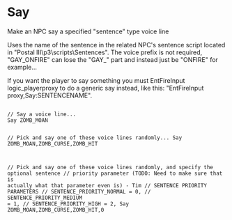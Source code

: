 # Say
<p>Make an NPC say a specified "sentence" type voice line
<p>Uses the name of the sentence in the related NPC's sentence script located in "Postal III\p3\scripts\Sentences". The voice prefix is not required, "GAY_ONFIRE" can lose the "GAY_" part and instead just be "ONFIRE" for example...
<p>
If you want the player to say something you must EntFireInput logic_playerproxy to do a generic say instead, like this: "EntFireInput proxy,Say:SENTENCENAME".
<pre><code class="language-js">
// Say a voice line...
Say ZOMB_MOAN

// Pick and say one of these voice lines randomly...
Say ZOMB_MOAN,ZOMB_CURSE,ZOMB_HIT

// Pick and say one of these voice lines randomly, and specify the optional sentence
// priority parameter (TODO: Need to make sure that is actually what that parameter even is) - Tim 
// SENTENCE PRIORITY PARAMETERS
// SENTENCE_PRIORITY_NORMAL = 0,
// SENTENCE_PRIORITY_MEDIUM = 1,
// SENTENCE_PRIORITY_HIGH = 2,
Say ZOMB_MOAN,ZOMB_CURSE,ZOMB_HIT,0
</code></pre>
